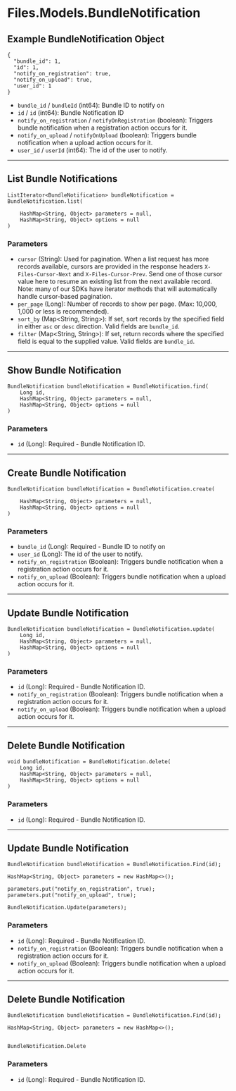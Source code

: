 # Files.Models.BundleNotification

## Example BundleNotification Object

```
{
  "bundle_id": 1,
  "id": 1,
  "notify_on_registration": true,
  "notify_on_upload": true,
  "user_id": 1
}
```

* `bundle_id` / `bundleId`  (int64): Bundle ID to notify on
* `id` / `id`  (int64): Bundle Notification ID
* `notify_on_registration` / `notifyOnRegistration`  (boolean): Triggers bundle notification when a registration action occurs for it.
* `notify_on_upload` / `notifyOnUpload`  (boolean): Triggers bundle notification when a upload action occurs for it.
* `user_id` / `userId`  (int64): The id of the user to notify.


---

## List Bundle Notifications

```
ListIterator<BundleNotification> bundleNotification = BundleNotification.list(
    
    HashMap<String, Object> parameters = null,
    HashMap<String, Object> options = null
)
```

### Parameters

* `cursor` (String): Used for pagination.  When a list request has more records available, cursors are provided in the response headers `X-Files-Cursor-Next` and `X-Files-Cursor-Prev`.  Send one of those cursor value here to resume an existing list from the next available record.  Note: many of our SDKs have iterator methods that will automatically handle cursor-based pagination.
* `per_page` (Long): Number of records to show per page.  (Max: 10,000, 1,000 or less is recommended).
* `sort_by` (Map<String, String>): If set, sort records by the specified field in either `asc` or `desc` direction. Valid fields are `bundle_id`.
* `filter` (Map<String, String>): If set, return records where the specified field is equal to the supplied value. Valid fields are `bundle_id`.


---

## Show Bundle Notification

```
BundleNotification bundleNotification = BundleNotification.find(
    Long id, 
    HashMap<String, Object> parameters = null,
    HashMap<String, Object> options = null
)
```

### Parameters

* `id` (Long): Required - Bundle Notification ID.


---

## Create Bundle Notification

```
BundleNotification bundleNotification = BundleNotification.create(
    
    HashMap<String, Object> parameters = null,
    HashMap<String, Object> options = null
)
```

### Parameters

* `bundle_id` (Long): Required - Bundle ID to notify on
* `user_id` (Long): The id of the user to notify.
* `notify_on_registration` (Boolean): Triggers bundle notification when a registration action occurs for it.
* `notify_on_upload` (Boolean): Triggers bundle notification when a upload action occurs for it.


---

## Update Bundle Notification

```
BundleNotification bundleNotification = BundleNotification.update(
    Long id, 
    HashMap<String, Object> parameters = null,
    HashMap<String, Object> options = null
)
```

### Parameters

* `id` (Long): Required - Bundle Notification ID.
* `notify_on_registration` (Boolean): Triggers bundle notification when a registration action occurs for it.
* `notify_on_upload` (Boolean): Triggers bundle notification when a upload action occurs for it.


---

## Delete Bundle Notification

```
void bundleNotification = BundleNotification.delete(
    Long id, 
    HashMap<String, Object> parameters = null,
    HashMap<String, Object> options = null
)
```

### Parameters

* `id` (Long): Required - Bundle Notification ID.


---

## Update Bundle Notification

```
BundleNotification bundleNotification = BundleNotification.Find(id);

HashMap<String, Object> parameters = new HashMap<>();

parameters.put("notify_on_registration", true);
parameters.put("notify_on_upload", true);

BundleNotification.Update(parameters);
```

### Parameters

* `id` (Long): Required - Bundle Notification ID.
* `notify_on_registration` (Boolean): Triggers bundle notification when a registration action occurs for it.
* `notify_on_upload` (Boolean): Triggers bundle notification when a upload action occurs for it.


---

## Delete Bundle Notification

```
BundleNotification bundleNotification = BundleNotification.Find(id);

HashMap<String, Object> parameters = new HashMap<>();


BundleNotification.Delete
```

### Parameters

* `id` (Long): Required - Bundle Notification ID.
